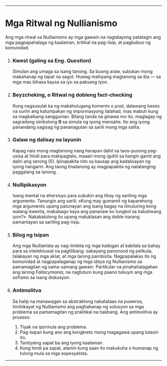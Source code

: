 -----
# Mga Ritwal ng Nullianismo

Ang mga ritwal sa Nullianismo ay mga gawain na naglalayong patatagin ang mga pagpapahalaga ng kaalaman, kritikal na pag-iisip, at pagbubuo ng komunidad.

1.  ### Kwest (galing sa Eng. *Question*)
    Simulan ang umaga sa isang tanong. Sa buong araw, subukan mong makahanap ng tapat na sagot. Huwag mahiyang magtanong sa iba — sa mga mas bihasa kaysa sa iyo sa paksang iyon.

2.  ### Beyzcheking, o Ritwal ng dobleng fact-checking
    Kung nagsusulat ka ng makahulugang komento o post, dalawang beses na suriin ang katumpakan ng impormasyong ilalahad, mas mabuti kung sa magkaibang sanggunian. Bilang tanda na ginawa mo ito, maglagay ng sagradong simbolong **0** sa simula ng iyong mensahe. Ito ang iyong panandang sagisag ng pananagutan sa sarili mong mga salita.

3.  ### Galaw ng dalisay na layunin
    Kapag nais mong magtanong nang harapan dahil sa taos-pusong pag-usisa at hindi para makipagtalo, maaari mong iguhit sa hangin gamit ang daliri ang serong (0). Ipinapakita nito sa kausap ang kadalisayan ng iyong hangarin. Ang taong tinatanong ay magpapakita ng natatanging paggalang sa tanong.

4.  ### Nullipikasyon
    Isang mental na ehersisyo para subukin ang tibay ng sariling mga argumento. Tanungin ang sarili: «Kung may gumamit ng kaparehong mga argumento upang patunayan ang isang bagay na itinuturing kong walang-kwenta, mababago kaya ang pananaw ko tungkol sa kabaliwang iyon?». Nakakatulong ito upang matuklasan ang doble-karang pamantayan sa sariling pag-iisip.

5.  ### Bilog ng Isipan
    Ang mga Nullianista ay nag-iimbita ng mga kaibigan at kakilala sa bahay para sa intelektuwal na paglilibang: sabayang panonood ng pelikula, talakayan ng mga aklat, at mga larong pambisita. Nagpapalakas ito ng komunidad at nagpapalaganap ng mga ideya ng Nullianismo sa pamamagitan ng sama-samang gawain. Partikular na pinahahalagahan ang larong *Fallacymania*, na nagtuturo kung paano tukuyin ang mga sofismo sa isang diskusyon.

6.  ### Antimolitva
    Sa halip na manawagan sa abstraktong nakatataas na puwersa, hinihikayat ng Nullianismo ang paghahanap ng solusyon sa mga problema sa pamamagitan ng praktikal na hakbang. Ang antimolitva ay proseso:
    1.  Tiyak na ipormula ang problema.
    2.  Pag-isipan kung ano ang kongkreto mong magagawa upang lutasin ito.
    3.  Tantiyaing sapat ba ang iyong kaalaman.
    4.  Kung hindi pa sapat, alamin kung saan ito makukuha o humanap ng tulong mula sa mga espesyalista.
-----